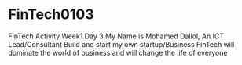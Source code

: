 # FinTech0103
FinTech Activity Week1 Day 3
My Name is Mohamed Dallol, An ICT Lead/Consultant
Build and start my own startup/Business
FinTech will dominate the world of business and will change the life of everyone
